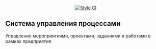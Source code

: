 <p align="center">
<a href="#"><img src="https://github.styleci.io/repos/238196940/shield?style=plastic" alt="Style CI"></a>
</p>


## Система управления процессами

Управление мероприятиями, проектами, заданиями и работами в рамках предприятия